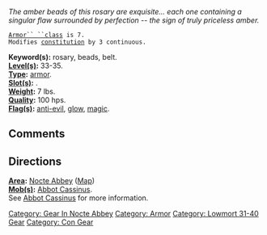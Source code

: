 *The amber beads of this rosary are exquisite... each one containing a
singular flaw surrounded by perfection -- the sign of truly priceless
amber.*

[`Armor`` ``class`](Armor_Class.md "wikilink")` is 7.`  
`Modifies `[`constitution`](Constitution.md "wikilink")` by 3 continuous.`

**Keyword(s):** rosary, beads, belt.  
**[Level(s)](Object_Level.md "wikilink"):** 33-35.  
**[Type](:Category:_Object_Types.md "wikilink"):**
[armor](:Category:_Armor.md "wikilink").  
**[Slot(s)](Object_Slots.md "wikilink"):** <worn about waist>.  
**[Weight](Object_Weight.md "wikilink"):** 7 lbs.  
**[Quality](Object_Quality.md "wikilink"):** 100 hps.  
**[Flag(s)](:Category:_Object_Flags.md "wikilink"):**
[anti-evil](Anti-Evil_Flag.md "wikilink"),
[glow](Glow_Flag.md "wikilink"), [magic](Magic_Flag.md "wikilink").  

## Comments

## Directions

**[Area](:Category:_Areas.md "wikilink"):** [Nocte
Abbey](:Category:_Nocte_Abbey.md "wikilink")
([Map](Nocte_Abbey_Map.md "wikilink"))  
**[Mob(s)](:Category:_Mobs.md "wikilink"):** [Abbot
Cassinus](Abbot_Cassinus.md "wikilink").  
See [Abbot Cassinus](Abbot_Cassinus.md "wikilink") for more information.

[Category: Gear In Nocte
Abbey](Category:_Gear_In_Nocte_Abbey "wikilink") [Category:
Armor](Category:_Armor "wikilink") [Category: Lowmort 31-40
Gear](Category:_Lowmort_31-40_Gear "wikilink") [Category: Con
Gear](Category:_Con_Gear "wikilink")
